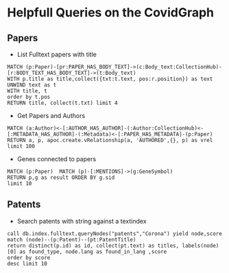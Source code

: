 # Helpfull Queries on the CovidGraph

## Papers

- List Fulltext papers with title

```cypher
MATCH (p:Paper)-[pr:PAPER_HAS_BODY_TEXT]->(c:Body_text:CollectionHub)-[r:BODY_TEXT_HAS_BODY_TEXT]->(t:Body_text)
WITH p.title as title,collect({txt:t.text, pos:r.position}) as text
UNWIND text as t
WITH title, t
order by t.pos
RETURN title, collect(t.txt) limit 4
```

- Get Papers and Authors

```cypher
MATCH (a:Author)<-[:AUTHOR_HAS_AUTHOR]-(:Author:CollectionHub)<-[:METADATA_HAS_AUTHOR]-(:Metadata)<-[:PAPER_HAS_METADATA]-(p:Paper)
RETURN a, p, apoc.create.vRelationship(a, 'AUTHORED',{}, p) as vrel limit 100
```

- Genes connected to papers

```cypher
MATCH (p:Paper)  MATCH (p)-[:MENTIONS]->(g:GeneSymbol)
RETURN p,g as result ORDER BY g.sid
limit 10
```

## Patents

- Search patents with string against a textindex

```cypher
call db.index.fulltext.queryNodes("patents","Corona") yield node,score match (node)--(p:Patent)--(pt:PatentTitle)
return distinct(p.id) as id, collect(pt.text) as titles, labels(node)[0] as found_type, node.lang as found_in_lang ,score
order by score
desc limit 10
```
